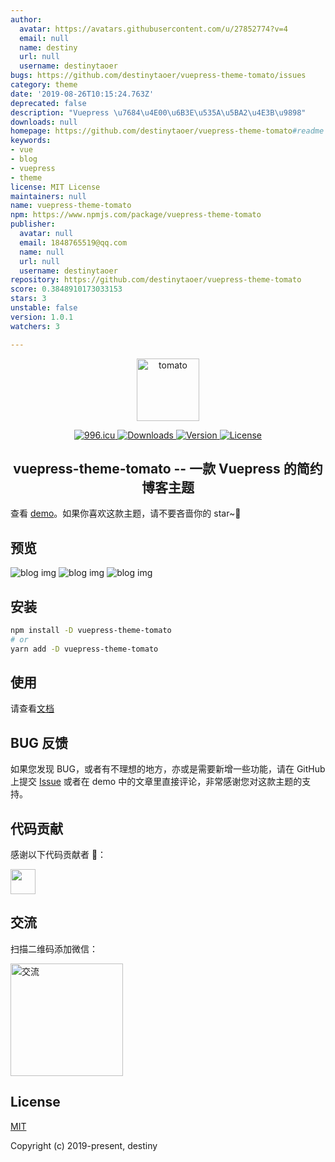 ```yaml
---
author:
  avatar: https://avatars.githubusercontent.com/u/27852774?v=4
  email: null
  name: destiny
  url: null
  username: destinytaoer
bugs: https://github.com/destinytaoer/vuepress-theme-tomato/issues
category: theme
date: '2019-08-26T10:15:24.763Z'
deprecated: false
description: "Vuepress \u7684\u4E00\u6B3E\u535A\u5BA2\u4E3B\u9898"
downloads: null
homepage: https://github.com/destinytaoer/vuepress-theme-tomato#readme
keywords:
- vue
- blog
- vuepress
- theme
license: MIT License
maintainers: null
name: vuepress-theme-tomato
npm: https://www.npmjs.com/package/vuepress-theme-tomato
publisher:
  avatar: null
  email: 1848765519@qq.com
  name: null
  url: null
  username: destinytaoer
repository: https://github.com/destinytaoer/vuepress-theme-tomato
score: 0.3848910173033153
stars: 3
unstable: false
version: 1.0.1
watchers: 3

---
```


<p align="center">
  <a href="https://github.com/destinytaoer/vuepress-theme-tomato" target="_blank" rel="noopener noreferrer">
    <img width="100" src="./img/tomato.png" alt="tomato">
  </a>
</p>

<p align="center">
  <a href="https://996.icu" target="_blank">
    <img src="https://img.shields.io/badge/link-996.icu-red.svg" alt="996.icu">
  </a>
  <a href="https://npmcharts.com/compare/vuepress-theme-tomato?minimal=true" target="_blank">
    <img src="https://img.shields.io/npm/dm/vuepress-theme-tomato.svg" alt="Downloads">
  </a>
  <a href="https://www.npmjs.com/package/vuepress-theme-tomato" target="_blank">
    <img src="https://img.shields.io/github/package-json/v/destinytaoer/vuepress-theme-tomato/master.svg" alt="Version">
  </a>
  <a href="./LICENSE" target="_blank">
    <img src="https://img.shields.io/npm/l/vuepress-theme-tomato.svg?registry_uri=https%3A%2F%2Fregistry.npmjs.com" alt="License">
  </a>
</p>

<h2 align="center">vuepress-theme-tomato -- 一款 Vuepress 的简约博客主题</h2>

查看 [demo](https://destinytaoer.github.io/vuepress-theme-tomato/)。如果你喜欢这款主题，请不要吝啬你的 star~👀

## 预览

![blog img](./img/blog1.png)
![blog img](./img/blog2.png)
![blog img](./img/blog3.png)

## 安装

```bash
npm install -D vuepress-theme-tomato
# or
yarn add -D vuepress-theme-tomato
```

## 使用

请查看[文档](https://destinytaoer.github.io/vuepress-theme-tomato/2019/08/vuepress-theme-tomato/)

## BUG 反馈

如果您发现 BUG，或者有不理想的地方，亦或是需要新增一些功能，请在 GitHub 上提交 [Issue](https://github.com/destinytaoer/vuepress-theme-tomato/issues) 或者在 demo 中的文章里直接评论，非常感谢您对这款主题的支持。

## 代码贡献

感谢以下代码贡献者 🤝：

<a href="https://github.com/destinytaoer/vuepress-theme-tomato/graphs/contributors">
  <img src="https://avatars3.githubusercontent.com/u/27852774?s=460&v=4" width="40" />
</a>

## 交流

扫描二维码添加微信：

<img width="180" src="./img/wechat.jpg" alt="交流">

## License

[MIT](./LICENSE)

Copyright (c) 2019-present, destiny